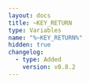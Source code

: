 ```yaml
---
layout: docs
title: ~KEY_RETURN
type: Variables
name: "%~KEY_RETURN%"
hidden: true
changelog:
  - type: Added
    version: v0.8.2
---
```

